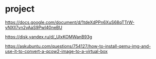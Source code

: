 # project

https://docs.google.com/document/d/1tdeXdPPn6XuS68qTTrW-yNXIl7vn2yAaS9PwI40neBU

https://disk.yandex.ru/d/_UlxKOMWanB93g

https://askubuntu.com/questions/754127/how-to-install-qemu-img-and-use-it-to-convert-a-qcow2-image-to-a-virtual-box
